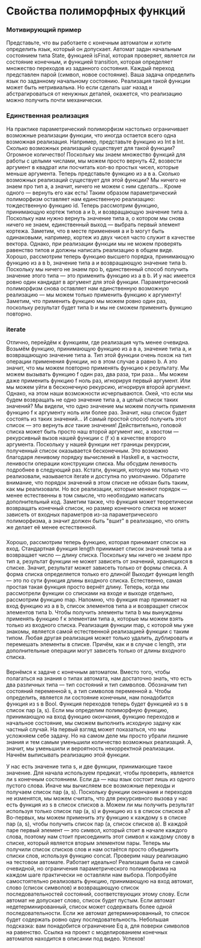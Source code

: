 Свойства полиморфных функций
===

### Мотивирующий пример

Представьте, что вы работаете с конечным автоматом и хотите определить язык, который он допускает.
Автомат задан начальным состоянием типа State, функцией isFinal, которая проверяет, является ли состояние конечным, и функцией transition,
которая определяет множество переходов из заданного состояния.
Каждый переход представлен парой (символ, новое состояние).
Ваша задача определить язык по заданному начальному состоянию.
Реализация такой функции может быть нетривиальна. Но если сделать шаг назад и абстрагироваться от ненужных деталей, окажется, что реализацию можно получить почти механически.

### Единственная реализация

На практике параметрический полиморфизм настолько ограничивает возможные реализации функции,
что иногда остается всего одна возможная реализация.
Например, представьте функцию из Int в Int.
Сколько возможных реализаций существует для такой функции?
Огромное количество! Поскольку мы знаем множество функций для работы с целыми числами,
мы можем просто вернуть 42, возвести аргумент в квадрат
или посчитать кол-во простых чисел, которые меньше аргумента.
Теперь представьте функцию из a в a.
Сколько возможных реализаций существует для этой функции?
Мы ничего не знаем про тип a, а значит, ничего не можем с ним сделать...
Кроме одного — вернуть его как есть!
Таким образом параметрический полиморфизм оставляет нам единственную реализацию:
тождественную функцию id.
Теперь рассмотрим функцию, принимающую кортеж типов a и b, и возвращающую значение типа a.
Поскольку нам нужно вернуть значение типа a, о котором мы снова ничего не знаем,
единственный выход — выбрать первый элемент кортежа.
Заметим, что в месте применения a и b могут быть одинаковыми,
например, кортеж из двух чисел часто служит в качестве вектора.
Однако, при реализации функции мы не можем проверять равенство типов
и должны написать реализацию в общем виде.
Хорошо, рассмотрим теперь функцию высшего порядка,
принимающую функцию из a в b, значение типа a и возвращающую значение типа b.
Поскольку мы ничего не знаем про b, единственный способ получить значение этого типа —
это применить функцию из a в b. И у нас имеется ровно один кандидат в аргумент для этой функции.
Параметрический полиморфизм снова оставляет нам единственную возможную реализацию —
мы можем только применить функцию к аргументу!
Заметим, что применить функцию мы можем ровно один раз,
поскольку результат будет типа b и мы не сможем применить функцию повторно.

### iterate

Отлично, перейдём к функциям, где реализация чуть менее очевидна.
Возьмём функцию, принимающую функцию из a в a, значение типа a,
и возвращающую значение типа a.
Тип этой функции очень похож на тип операции применения функции,
но в этом случае a равно b.
А это значит, что мы можем повторно применять функцию к результату.
Мы можем вызывать функцию f один раз, два раза, три раза...
Мы можем даже применить функцию f ноль раз, игнорируя первый аргумент.
Или мы можем уйти в бесконечную рекурсию, игнорируя второй аргумент.
Однако, на этом наши возможности исчерпываются.
Окей, что если мы будем возвращать не одно значение типа a, а целый список таких значений?
Мы видели, что одно значение мы можем получить применяя функцию f к аргументу ноль или более раз.
Значит, наш список будет состоять из таких значений... И самый простой способ получить этот список — это вернуть *все* такие значения!
Действительно, головой списка может быть просто наш второй аргумент икс, а хвостом — рекурсивный вызов нашей функции с (f x) в качестве второго аргумента.
Поскольку у нашей функции нет границы рекурсии, полученный список оказывается бесконечным. Это возможно благодаря ленивому порядку вычислений в Haskell и, в частности, ленивости операции конструкции списка.
Мы обсудим ленивость подробнее в следующий раз.
Кстати, функция, которую мы только что реализовали, называется iterate и доступна по умолчанию.
Обратите внимание, что порядок значений в этом списке не обязан быть таким, как мы реализовали. Но все реализации, которые меняют порядок — менее естественны в том смысле, что необходимо написать дополнительный код.
Заметим также, что функция может теоретически возвращать конечный список, но размер конечного списка не может зависеть от входных параметров из-за параметрического полиморфизма,
а значит должен быть "вшит" в реализацию, что опять же делает её менее естественной.

### 

Хорошо, рассмотрим теперь функцию, которая принимает список на вход.
Стандартная функция length принимает список значений типа a и возвращает число — длину списка.
Поскольку мы ничего не знаем про тип a, результат функции не может зависеть от значений, хранящихся в списке.
Значит, результат может зависеть только от формы списка. А форма списка определяется только его длиной!
Выходит функция length — это по сути функция длины входного списка.
Естественно, самая простая такая функция просто вернёт длину.
Теперь, когда мы рассмотрели функции со списками на входе и выходе отдельно, рассмотрим функцию map.
Напомню, что функция map принимает на вход функцию из a в b, список элементов типа a и возвращает список элементов типа b.
Чтобы получить элементы типа b мы вынуждены применять функцию f к элементам типа a, которые мы можем взять только из входного списка.
Реализация функции map, с которой мы уже знакомы, является самой естественной реализацией функции с таким типом. 
Любая другая реализация может только удалить, дублировать и перемешать элементы в списке.
Причём, как и в случае с length, эти дополнительные операции могут зависеть только от длины входного списка.

### 

Вернёмся к задаче с конечным автоматом.
Вместо того, чтобы полагаться на знания о типах автомата, нам достаточно знать, что есть два различных типа — тип состояний и тип символов.
Обозначим тип состояний переменной s, а тип символов переменной a.
Чтобы определить, является ли состояние конечным, нам понадобится функция из s в Bool. Функция переходов теперь будет функцией из s в список пар (a, s).
Если мы определим полиморфную функцию, принимающую на вход функцию окончания, функцию переходов и начальное состояние,
мы сможем выполнить исходную задачу как частный случай.
На первый взгляд может показаться, что мы усложняем себе задачу.
Но на самом деле мы просто убрали лишние знания и тем самым уменьшили количество возможных реализаций.
А, значит, мы уменьшили и вероятность некорректной реализации.
Начнём выписывать реализацию этой функции.

У нас есть значение типа s, и две функции, принимающие такое значение.
Для начала используем предикат, чтобы проверить, является ли s конечным состоянием.
Если да — наш язык состоит лишь из одного пустого слова.
Иначе мы вычисляем все возможные переходы и получаем список пар (a, s).
Поскольку функции окончания и переходов не изменятся, мы можем считать, что для рекурсивного вызова у нас есть функция из s в список списков a.
Можем ли мы получить результат используя только список пар (a, s) и функцию из s в список списков a?
Во-первых, мы можем применить эту функцию к каждому s в списке пар (a, s), чтобы получить список пар (a, список списков a).
В каждой паре первый элемент — это символ, который стоит в начале каждого слова,
поэтому нам стоит присоединить этот символ к каждому слову в списке, который является вторым элементом пары.
Теперь мы получили список списков слов и нам остаётся просто объединить списки слов, используя функцию concat.
Проверим нашу реализацию на тестовом автомате.
Работает идеально!
Реализация была не самой очевидной, но ограничения параметрического полиморфизма на каждом шаге практически не оставляли нам выбора.
Попробуйте самостоятельно реализовать функцию, принимающую на вход автомат, слово (список символов)
и возвращающую список последовательностей состояний, соответствующих этому слову.
Если автомат не допускает слово, список будет пустым.
Если автомат недетерминированный, список может содержвать более одной последовательности.
Если же автомат детерминированный, то список будет содержать ровно одну последовательность.
Небольшая подсказка: вам понадобится ограничение Eq a, для поверки символов на равенство.
Ссылка на проект с моделированием конечных автоматов находится в описании под видео.
Успехов!

